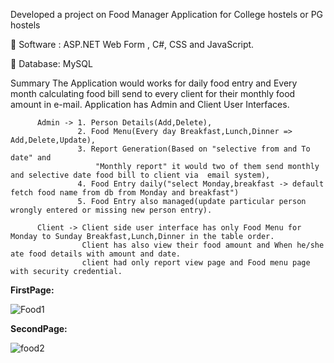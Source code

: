 Developed a project on Food Manager Application for College hostels or PG hostels 

 Software : ASP.NET Web Form , C#, CSS and JavaScript.

 Database: MySQL

Summary
          The Application would works for daily food entry and Every month calculating food bill send to every client for their monthly food amount in e-mail. Application has Admin and Client User Interfaces.

          Admin -> 1. Person Details(Add,Delete), 
                   2. Food Menu(Every day Breakfast,Lunch,Dinner => Add,Delete,Update), 
                   3. Report Generation(Based on "selective from and To date" and 
                       "Monthly report" it would two of them send monthly and selective date food bill to client via  email system), 
                   4. Food Entry daily("select Monday,breakfast -> default fetch food name from db from Monday and breakfast") 
                   5. Food Entry also managed(update particular person wrongly entered or missing new person entry).

          Client -> Client side user interface has only Food Menu for Monday to Sunday Breakfast,Lunch,Dinner in the table order. 
                    Client has also view their food amount and When he/she ate food details with amount and date.
                    client had only report view page and Food menu page with security credential.
                    
   **FirstPage:** 
   
   ![Food1](https://user-images.githubusercontent.com/39408609/63430885-5209cf80-c43b-11e9-9c20-f6b2faccfe04.png)
   
   **SecondPage:**
   
   ![food2](https://user-images.githubusercontent.com/39408609/63431888-8c746c00-c43d-11e9-90aa-57fea1eafe99.png)

